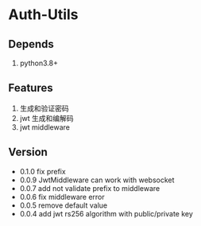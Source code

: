 # Auth-Utils
## Depends
1. python3.8+
## Features
1. 生成和验证密码
2. jwt 生成和编解码
3. jwt middleware
## Version
- 0.1.0 fix prefix
- 0.0.9 JwtMiddleware can work with websocket
- 0.0.7 add not validate prefix to middleware
- 0.0.6 fix middleware error
- 0.0.5 remove default value
- 0.0.4 add jwt rs256 algorithm with  public/private key
